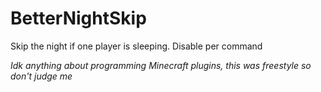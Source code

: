 # BetterNightSkip

Skip the night if one player is sleeping. Disable per command

*Idk anything about programming Minecraft plugins, this was freestyle so don't judge me*
